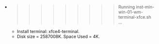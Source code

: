 * >>>>>>>>> Running inst-min-win-01-wm-terminal-xfce.sh ...
  * Install terminal: xfce4-terminal.
  * Disk size = 2587008K. Space Used = 4K.
